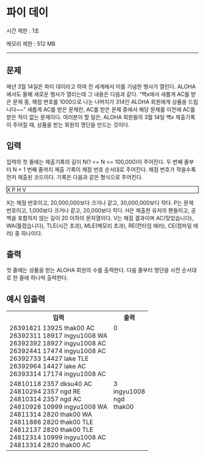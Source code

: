 # 파이 데이

<p>시간 제한 : 1초</p>
<p>메모리 제한 : 512 MB </p>

---

## 문제

<p>매년 3월 14일은 파이 데이라고 하여 전 세계에서 이를 기념한 행사가 열린다. ALOHA 에서도 올해 새로운 행사가 열리는데 그 내용은 다음과 같다.
“백x에서 새롭게 AC를 받은 문제 중, 채점 번호를 1000으로 나눈 나머지가 314인 ALOHA 회원에게 상품을 드립니다~~”
새롭게 AC를 받은 문제란, AC를 받은 문제 중에서 해당 문제를 이전에 AC를 받은 적이 없는 문제이다.
여러분이 할 일은, ALOHA 회원들의 3월 14일 백x 제출기록이 주어질 때, 상품을 받는 회원의 명단을 만드는 것이다.</p>

## 입력

<p>입력의 첫 줄에는 제출기록의 길이 N(1 <= N <= 100,000)이 주어진다.
두 번째 줄부터 N + 1 번째 줄까지 제출 기록이 채점 번호 순서대로 주어진다. 채점 번호가 작을수록 먼저 제출된 코드이다. 기록은 다음과 같은 형식으로 주어진다.</p>
<p style="border: 1px solid black"> X P H V</p>
<p>X는 채점 번호이고, 20,000,000보다 크거나 같고, 30,000,000보다 작다.
P는 문제 번호이고, 1,000보다 크거나 같고, 20,000보다 작다.
H은 제출한 유저의 핸들이고, 공백을 포함하지 않는 길이 20 이하의 문자열이다.
V는 채점 결과이며 AC(맞았습니다), WA(틀렸습니다), TLE(시간 초과), MLE(메모리 초과), RE(런타임 에러), CE(컴파일 에러) 중 하나이다.</p>

## 출력

<p>첫 줄에는 상품을 받는 ALOHA 회원의 수를 출력한다. 다음 줄부터 명단을 사전 순서대로 한 줄에 하나씩 출력한다.</p>

## 예시 입출력

<style>
.sample-data * {
    vertical-align: top;
}
</style>  

<table class="sample-data">
<tr>
<th>입력</th>
<th>출력</th>
</tr>
<tr>
<td>
26391821 13925 thak00 AC <br>
26392311 18917 ingyu1008 WA <br>
26392392 18927 ingyu1008 AC <br>
26392441 17474 ingyu1008 AC <br>
26392733 14427 lake TLE <br>
26392964 14427 lake AC <br>
26393314 17174 ingyu1008 AC <br> 
</td>
<td>0</td>
</tr>
<tr>
<td>
24810118 2357 dksu40 AC <br>
24810294 2357 ngd RE <br>
24810314 2357 ngd AC <br>
24810928 10999 ingyu1008 WA <br>
24811314 2820 thak00 WA <br>
24811886 2820 thak00 TLE <br>
24812137 2820 thak00 TLE <br>
24812314 10999 ingyu1008 AC <br>
24813314 2820 thak00 AC <br>
</td>
<td>
3 <br>
ingyu1008 <br>
ngd <br>
thak00 <br>
</td>
</tr>
</table>
